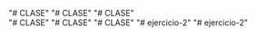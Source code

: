 "# CLASE" 
"# CLASE" 
"# CLASE"  
"# CLASE" 
"# CLASE" 
"# CLASE" 
"# ejercicio-2" 
"# ejercicio-2" 
